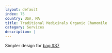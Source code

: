 ```yaml
---
layout: default
index: 75
country: USA, MA
title: Traditional Medicinals Organic Chamomile
category: Services
description: |
---
```

Simpler design for [bag #37](#post_37)